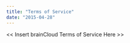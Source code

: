 ```yaml
---
title: "Terms of Service"
date: "2015-04-28"
---
```


<< Insert brainCloud Terms of Service Here >>
